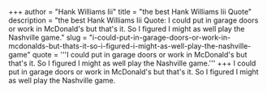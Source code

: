+++
author = "Hank Williams Iii"
title = "the best Hank Williams Iii Quote"
description = "the best Hank Williams Iii Quote: I could put in garage doors or work in McDonald's but that's it. So I figured I might as well play the Nashville game."
slug = "i-could-put-in-garage-doors-or-work-in-mcdonalds-but-thats-it-so-i-figured-i-might-as-well-play-the-nashville-game"
quote = '''I could put in garage doors or work in McDonald's but that's it. So I figured I might as well play the Nashville game.'''
+++
I could put in garage doors or work in McDonald's but that's it. So I figured I might as well play the Nashville game.
